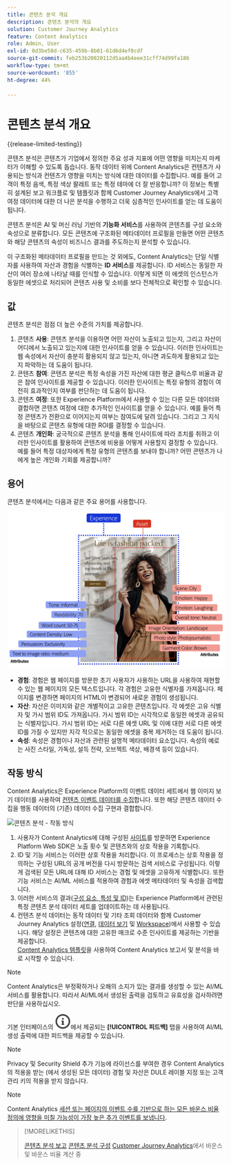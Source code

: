 ```yaml
---
title: 콘텐츠 분석 개요
description: 콘텐츠 분석의 개요
solution: Customer Journey Analytics
feature: Content Analytics
role: Admin, User
exl-id: 0d3be50d-c635-459b-8b01-61d6d4ef0cdf
source-git-commit: feb253b20820112d5aa4b4eee31cff74d99fa186
workflow-type: tm+mt
source-wordcount: '855'
ht-degree: 44%

---
```


# 콘텐츠 분석 개요

{{release-limited-testing}}

콘텐츠 분석은 콘텐츠가 기업에서 정의한 주요 성과 지표에 어떤 영향을 미치는지 마케터가 이해할 수 있도록 돕습니다. 동작 데이터 위에 Content Analytics은 컨텐츠가 사용되는 방식과 컨텐츠가 영향을 미치는 방식에 대한 데이터를 수집합니다. 예를 들어 고객이 특정 음색, 특정 색상 팔레트 또는 특정 테마에 더 잘 반응합니까? 이 정보는 특별히 설계된 보고 워크플로 및 템플릿과 함께 Customer Journey Analytics에서 고객 여정 데이터에 대한 더 나은 분석을 수행하고 더욱 심층적인 인사이트를 얻는 데 도움이 됩니다.

콘텐츠 분석은 AI 및 머신 러닝 기반의 **기능화 서비스**&#x200B;를 사용하여 콘텐츠를 구성 요소와 속성으로 분류합니다. 모든 콘텐츠에 구조화된 메타데이터 프로필을 만들면 어떤 콘텐츠와 해당 콘텐츠의 속성이 비즈니스 결과를 주도하는지 분석할 수 있습니다.

이 구조화된 메타데이터 프로필을 만드는 것 외에도, Content Analytics는 단일 식별자를 사용하여 자산과 경험을 식별하는 **ID 서비스**&#x200B;를 제공합니다. ID 서비스는 동일한 자산이 여러 장소에 나타날 때를 인식할 수 있습니다. 이렇게 되면 이 에셋의 인스턴스가 동일한 에셋으로 처리되어 콘텐츠 사용 및 소비를 보다 전체적으로 확인할 수 있습니다.

## 값

콘텐츠 분석은 점점 더 높은 수준의 가치를 제공합니다.

1. 콘텐츠 **사용**: 콘텐츠 분석을 이용하면 어떤 자산이 노출되고 있는지, 그리고 자산이 어디에서 노출되고 있는지에 대한 인사이트를 얻을 수 있습니다. 이러한 인사이트는 웹 속성에서 자산이 충분히 활용되지 않고 있는지, 아니면 과도하게 활용되고 있는지 파악하는 데 도움이 됩니다.
1. 콘텐츠 **참여**: 콘텐츠 분석은 특정 속성을 가진 자산에 대한 평균 클릭스루 비율과 같은 참여 인사이트를 제공할 수 있습니다. 이러한 인사이트는 특정 유형의 경험이 여전히 효과적인지 여부를 판단하는 데 도움이 됩니다.
1. 콘텐츠 **여정**: 또한 Experience Platform에서 사용할 수 있는 다른 모든 데이터와 결합하면 콘텐츠 여정에 대한 추가적인 인사이트를 얻을 수 있습니다. 예를 들어 특정 콘텐츠가 전환으로 이어지는지 여부는 참여도에 달려 있습니다. 그리고 그 지식을 바탕으로 콘텐츠 유형에 대한 ROI를 결정할 수 있습니다.
1. 콘텐츠 **개인화**: 궁극적으로 콘텐츠 분석을 통해 인사이트에 따라 조치를 취하고 이러한 인사이트를 활용하여 콘텐츠에 비용을 어떻게 사용할지 결정할 수 있습니다. 예를 들어 특정 대상자에게 특정 유형의 콘텐츠를 보내야 합니까? 어떤 콘텐츠가 나에게 높은 개인화 기회를 제공합니까?

## 용어

콘텐츠 분석에서는 다음과 같은 주요 용어를 사용합니다.

![자산 및 경험](/help/content-analytics/assets/content-analytics-experience-asset.png)

* **경험**: 경험은 웹 페이지를 방문한 초기 사용자가 사용하는 URL을 사용하여 재현할 수 있는 웹 페이지의 모든 텍스트입니다. 각 경험은 고유한 식별자를 가져옵니다. 페이지를 변경하면 페이지의 HTML이 변경되어 새로운 경험이 생성됩니다.
* **자산**: 자산은 이미지와 같은 개별적이고 고유한 콘텐츠입니다. 각 에셋은 고유 식별자 및 가시 범위 ID도 가져옵니다. 가시 범위 ID는 시각적으로 동일한 에셋과 공유되는 식별자입니다. 가시 범위 ID는 서로 다른 에셋 URL 및 이에 대한 서로 다른 에셋 ID를 가질 수 있지만 지각 적으로는 동일한 에셋을 중복 제거하는 데 도움이 됩니다.
* **속성**: 속성은 경험이나 자산과 관련된 설명적 메타데이터 요소입니다. 속성의 예로는 사진 스타일, 가독성, 설득 전략, 오브젝트 색상, 배경색 등이 있습니다.

## 작동 방식

Content Analytics은 Experience Platform의 이벤트 데이터 세트에서 웹 이미지 보기 데이터를 사용하여 [컨텐츠 이벤트 데이터를 수집](config/datacollection.md)합니다. 또한 해당 콘텐츠 데이터 수집을 행동 데이터의 (기존) 데이터 수집 구현과 결합합니다.

![콘텐츠 분석 - 작동 방식](assets/aca-overview.gif)

1. 사용자가 Content Analytics에 대해 구성된 [사이트](config/configuration.md)를 방문하면 Experience Platform Web SDK은 노출 횟수 및 콘텐츠와의 상호 작용을 기록합니다.
1. ID 및 기능 서비스는 이러한 상호 작용을 처리합니다. 이 프로세스는 상호 작용을 정의하는 구성된 URL의 공개 버전을 다시 방문하는 검색 서비스로 구성됩니다. 이렇게 검색된 모든 URL에 대해 ID 서비스는 경험 및 에셋을 고유하게 식별합니다. 또한 기능 서비스는 AI/ML 서비스를 적용하여 경험과 에셋 메타데이터 및 속성을 검색합니다.
1. 이러한 서비스의 결과([구성 요소, 특성 및 ID](/help/content-analytics/report/components.md))는 Experience Platform에서 관련된 특정 콘텐츠 분석 데이터 세트를 업데이트하는 데 사용됩니다.
1. 컨텐츠 분석 데이터는 동작 데이터 및 기타 조회 데이터와 함께 Customer Journey Analytics 설정([연결](/help/connections/overview.md), [데이터 보기](/help/data-views/data-views.md) 및 [Workspace](/help/analysis-workspace/home.md))에서 사용할 수 있습니다. 해당 설정은 콘텐츠에 대한 고유한 매크로 수준 인사이트를 제공하는 기반을 제공합니다. <br/>[Content Analytics 템플릿](/help/content-analytics/report/report.md#template)을 사용하여 Content Analytics 보고서 및 분석을 바로 시작할 수 있습니다.


>[!NOTE]
>
>Content Analytics은 부정확하거나 오해의 소지가 있는 결과를 생성할 수 있는 AI/ML 서비스를 활용합니다. 따라서 AI/ML에서 생성된 출력을 검토하고 유효성을 검사하려면 판단을 사용하십시오.
>
>기본 인터페이스의 ![InfoOutline](/help/assets/icons/InfoOutline.svg)에서 제공되는 **[!UICONTROL 피드백]** 탭을 사용하여 AI/ML 생성 출력에 대한 피드백을 제공할 수 있습니다.
>

>[!NOTE]
>
>Privacy 및 Security Shield 추가 기능에 라이선스를 부여한 경우 Content Analytics의 적용을 받는 (에서 생성된 모든 데이터) 경험 및 자산은 DULE 레이블 지정 또는 고객 관리 키의 적용을 받지 않습니다.
>

>[!NOTE]
>
>Content Analytics [세션 또는 페이지의 이벤트 수를 기반으로 하는 모든 바운스 비율 정의에 영향을 미칠 가능성이 가장 높은 추가 이벤트를 보냅니다](config/datacollection.md#content-analytics-event).
>

>[!MORELIKETHIS]
>
>[콘텐츠 분석 보고](report/report.md)
>[콘텐츠 분석 구성](config/configuration.md)
>[Customer Journey Analytics](https://experienceleaguecommunities.adobe.com/t5/adobe-analytics-blogs/calculating-bounces-amp-bounce-rate-in-adobe-customer-journey/ba-p/706446#M454)에서 바운스 및 바운스 비율 계산 중
>

